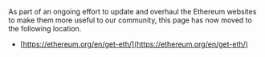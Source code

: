 As part of an ongoing effort to update and overhaul the Ethereum websites to make them more useful to our community, this page has now moved to the following location.

- [https://ethereum.org/en/get-eth/](https://ethereum.org/en/get-eth/)